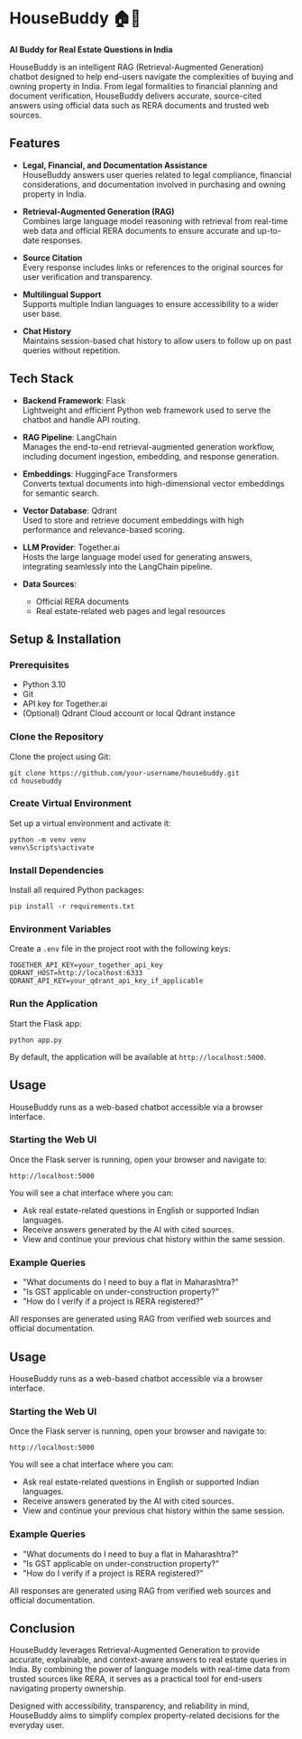 # HouseBuddy 🏠🤖

**AI Buddy for Real Estate Questions in India**

HouseBuddy is an intelligent RAG (Retrieval-Augmented Generation) chatbot designed to help end-users navigate the complexities of buying and owning property in India. From legal formalities to financial planning and document verification, HouseBuddy delivers accurate, source-cited answers using official data such as RERA documents and trusted web sources.

## Features

- **Legal, Financial, and Documentation Assistance**  
  HouseBuddy answers user queries related to legal compliance, financial considerations, and documentation involved in purchasing and owning property in India.

- **Retrieval-Augmented Generation (RAG)**  
  Combines large language model reasoning with retrieval from real-time web data and official RERA documents to ensure accurate and up-to-date responses.

- **Source Citation**  
  Every response includes links or references to the original sources for user verification and transparency.

- **Multilingual Support**  
  Supports multiple Indian languages to ensure accessibility to a wider user base.

- **Chat History**  
  Maintains session-based chat history to allow users to follow up on past queries without repetition.

## Tech Stack

- **Backend Framework**: Flask  
  Lightweight and efficient Python web framework used to serve the chatbot and handle API routing.

- **RAG Pipeline**: LangChain  
  Manages the end-to-end retrieval-augmented generation workflow, including document ingestion, embedding, and response generation.

- **Embeddings**: HuggingFace Transformers  
  Converts textual documents into high-dimensional vector embeddings for semantic search.

- **Vector Database**: Qdrant  
  Used to store and retrieve document embeddings with high performance and relevance-based scoring.

- **LLM Provider**: Together.ai  
  Hosts the large language model used for generating answers, integrating seamlessly into the LangChain pipeline.

- **Data Sources**:  
  - Official RERA documents  
  - Real estate-related web pages and legal resources

## Setup & Installation

### Prerequisites
- Python 3.10
- Git
- API key for Together.ai
- (Optional) Qdrant Cloud account or local Qdrant instance

### Clone the Repository
Clone the project using Git:

    git clone https://github.com/your-username/housebuddy.git
    cd housebuddy

### Create Virtual Environment
Set up a virtual environment and activate it:

    python -m venv venv
    venv\Scripts\activate

### Install Dependencies
Install all required Python packages:

    pip install -r requirements.txt

### Environment Variables
Create a `.env` file in the project root with the following keys:

    TOGETHER_API_KEY=your_together_api_key
    QDRANT_HOST=http://localhost:6333
    QDRANT_API_KEY=your_qdrant_api_key_if_applicable

### Run the Application
Start the Flask app:

    python app.py

By default, the application will be available at `http://localhost:5000`.

## Usage

HouseBuddy runs as a web-based chatbot accessible via a browser interface.

### Starting the Web UI

Once the Flask server is running, open your browser and navigate to:

    http://localhost:5000

You will see a chat interface where you can:

- Ask real estate-related questions in English or supported Indian languages.
- Receive answers generated by the AI with cited sources.
- View and continue your previous chat history within the same session.

### Example Queries

- "What documents do I need to buy a flat in Maharashtra?"
- "Is GST applicable on under-construction property?"
- "How do I verify if a project is RERA registered?"

All responses are generated using RAG from verified web sources and official documentation.

## Usage

HouseBuddy runs as a web-based chatbot accessible via a browser interface.

### Starting the Web UI

Once the Flask server is running, open your browser and navigate to:

    http://localhost:5000

You will see a chat interface where you can:

- Ask real estate-related questions in English or supported Indian languages.
- Receive answers generated by the AI with cited sources.
- View and continue your previous chat history within the same session.

### Example Queries

- "What documents do I need to buy a flat in Maharashtra?"
- "Is GST applicable on under-construction property?"
- "How do I verify if a project is RERA registered?"

All responses are generated using RAG from verified web sources and official documentation.

## Conclusion

HouseBuddy leverages Retrieval-Augmented Generation to provide accurate, explainable, and context-aware answers to real estate queries in India. By combining the power of language models with real-time data from trusted sources like RERA, it serves as a practical tool for end-users navigating property ownership.

Designed with accessibility, transparency, and reliability in mind, HouseBuddy aims to simplify complex property-related decisions for the everyday user.
